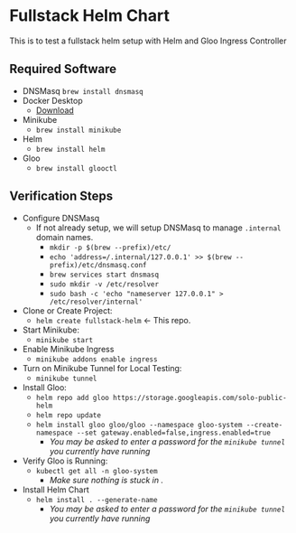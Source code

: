 # Fullstack Helm Chart

This is to test a fullstack helm setup with Helm and Gloo Ingress Controller

## Required Software

* DNSMasq
  `brew install dnsmasq`
* Docker Desktop
  * [Download](https://www.docker.com/products/docker-desktop/)
* Minikube
  * `brew install minikube`
* Helm
  * `brew install helm`
* Gloo
  * `brew install glooctl`


## Verification Steps

* Configure DNSMasq
  * If not already setup, we will setup DNSMasq to manage `.internal` domain names.
    * `mkdir -p $(brew --prefix)/etc/`
    * `echo 'address=/.internal/127.0.0.1' >> $(brew --prefix)/etc/dnsmasq.conf`
    * `brew services start dnsmasq`
    * `sudo mkdir -v /etc/resolver`
    * `sudo bash -c 'echo "nameserver 127.0.0.1" > /etc/resolver/internal'`
* Clone or Create Project:
  * `helm create fullstack-helm` <- This repo.
* Start Minikube:
  * `minikube start`
* Enable Minikube Ingress
  * `minikube addons enable ingress`
* Turn on Minikube Tunnel for Local Testing:
  * `minikube tunnel`
* Install Gloo:
  * `helm repo add gloo https://storage.googleapis.com/solo-public-helm`
  * `helm repo update`
  * `helm install gloo gloo/gloo --namespace gloo-system --create-namespace --set gateway.enabled=false,ingress.enabled=true`
    * _You may be asked to enter a password for the `minikube tunnel` you currently have running_
* Verify Gloo is Running:
  * `kubectl get all -n gloo-system`
    * _Make sure nothing is stuck in <Pending>._
* Install Helm Chart
  * `helm install . --generate-name`
    * _You may be asked to enter a password for the `minikube tunnel` you currently have running_
